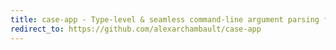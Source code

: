 ```yaml
---
title: case-app - Type-level & seamless command-line argument parsing for Scala
redirect_to: https://github.com/alexarchambault/case-app
---
```

